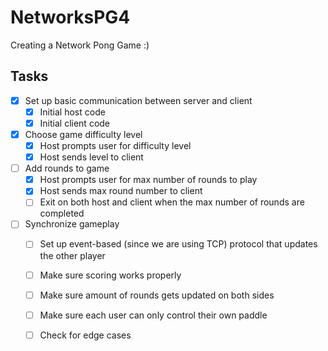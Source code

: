 # NetworksPG4
Creating a Network Pong Game :) 
## Tasks
- [x] Set up basic communication between server and client 
  - [x] Initial host code 
  - [x] Initial client code 
- [x] Choose game difficulty level
  - [x] Host prompts user for difficulty level 
  - [x] Host sends level to client 
- [ ] Add rounds to game
  - [x] Host prompts user for max number of rounds to play
  - [x] Host sends max round number to client
  - [ ] Exit on both host and client when the max number of rounds are completed
- [ ] Synchronize gameplay
    - [ ] Set up event-based (since we are using TCP) protocol that updates the other player
    - [ ] Make sure scoring works properly
    - [ ] Make sure amount of rounds gets updated on both sides
    - [ ] Make sure each user can only control their own paddle
    - [ ] Check for edge cases
  
